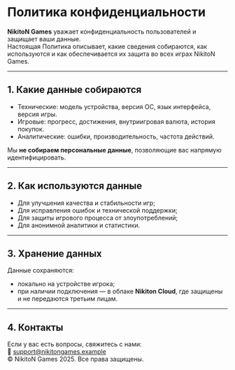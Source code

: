# Политика конфиденциальности

**NikitoN Games** уважает конфиденциальность пользователей и защищает ваши данные.  
Настоящая Политика описывает, какие сведения собираются, как используются и как обеспечивается их защита во всех играх NikitoN Games.

---

## 1. Какие данные собираются
- Технические: модель устройства, версия ОС, язык интерфейса, версия игры.  
- Игровые: прогресс, достижения, внутриигровая валюта, история покупок.  
- Аналитические: ошибки, производительность, частота действий.  

Мы **не собираем персональные данные**, позволяющие вас напрямую идентифицировать.

---

## 2. Как используются данные
- Для улучшения качества и стабильности игр;  
- Для исправления ошибок и технической поддержки;  
- Для защиты игрового процесса от злоупотреблений;  
- Для анонимной аналитики и статистики.  

---

## 3. Хранение данных
Данные сохраняются:
- локально на устройстве игрока;  
- при наличии подключения — в облаке **Nikiton Cloud**, где защищены и не передаются третьим лицам.

---

## 4. Контакты
Если у вас есть вопросы, свяжитесь с нами:  
📧 support@nikitongames.example  
© NikitoN Games 2025. Все права защищены.
